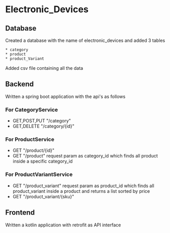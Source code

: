 # Electronic_Devices

## Database

Created a database with the name of electronic_devices and added 3 tables


    * category
    * product
    * product_Variant

Added csv file containing all the data

## Backend

Written a spring boot application with the api's as follows

### For CategoryService

   * GET,POST,PUT "/category"
   * GET,DELETE   "/category/{id}"

### For ProductService

   * GET "/product/{id}"
   * GET "/product" request param as category_id which finds all product inside a specific category_id


### For ProductVariantService

   * GET "/product_variant" request param as product_id which finds all product_variant inside a product and returns a list sorted by price
   * GET "/product_variant/{sku}"


## Frontend

Written a kotlin application with retrofit as API interface



